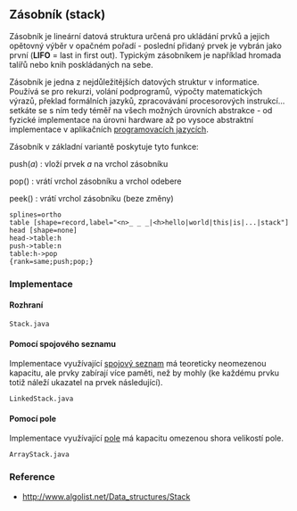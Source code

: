 ## Zásobník (stack)

Zásobník je lineární datová struktura určená pro ukládání prvků a jejich opětovný výběr v opačném pořadí - poslední přidaný prvek je vybrán jako první (**LIFO** = last in first out). Typickým zásobníkem je například hromada talířů nebo knih poskládaných na sebe.

Zásobník je jedna z nejdůležitějších datových struktur v informatice. Používá se pro rekurzi, volání podprogramů, výpočty matematických výrazů, překlad formálních jazyků, zpracovávání procesorových instrukcí... setkáte se s ním tedy téměř na všech možných úrovních abstrakce - od fyzické implementace na úrovni hardware až po vysoce abstraktní implementace v aplikačních [programovacích jazycích](wiki/jazyk).

Zásobník v základní variantě poskytuje tyto funkce:

push(*a*)
: vloží prvek *a* na vrchol zásobníku

pop()
: vrátí vrchol zásobníku a vrchol odebere

peek()
: vrátí vrchol zásobníku (beze změny)

```dot:digraph
splines=ortho
table [shape=record,label="<n>_ _ _|<h>hello|world|this|is|...|stack"]
head [shape=none]
head->table:h
push->table:n
table:h->pop
{rank=same;push;pop;}
```

### Implementace

#### Rozhraní

```include:java
Stack.java
```

#### Pomocí spojového seznamu

Implementace využívající [spojový seznam](wiki/datova-struktura-seznam) má teoreticky neomezenou kapacitu, ale prvky zabírají více paměti, než by mohly (ke každému prvku totiž náleží ukazatel na prvek následující).

```include:java
LinkedStack.java
```

#### Pomocí pole

Implementace využívající [pole](wiki/datova-struktura-pole) má kapacitu omezenou shora velikostí pole.

```include:java
ArrayStack.java
```

### Reference

- http://www.algolist.net/Data_structures/Stack